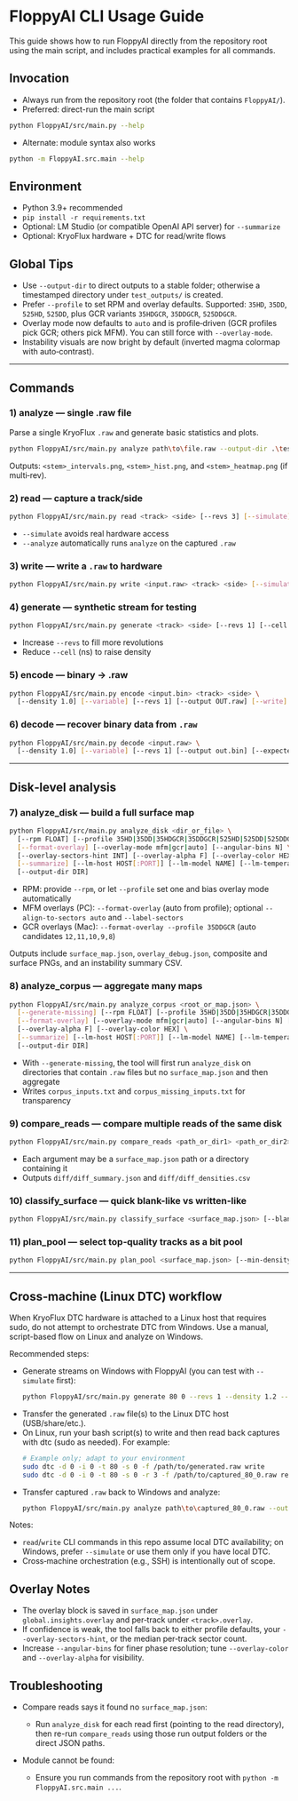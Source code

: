 # FloppyAI CLI Usage Guide

This guide shows how to run FloppyAI directly from the repository root using the main script, and includes practical examples for all commands.

## Invocation

- Always run from the repository root (the folder that contains `FloppyAI/`).
- Preferred: direct-run the main script

```bash
python FloppyAI/src/main.py --help
```

- Alternate: module syntax also works

```bash
python -m FloppyAI.src.main --help
```

## Environment

- Python 3.9+ recommended
- `pip install -r requirements.txt`
- Optional: LM Studio (or compatible OpenAI API server) for `--summarize`
- Optional: KryoFlux hardware + DTC for read/write flows

## Global Tips

- Use `--output-dir` to direct outputs to a stable folder; otherwise a timestamped directory under `test_outputs/` is created.
- Prefer `--profile` to set RPM and overlay defaults. Supported: `35HD`, `35DD`, `525HD`, `525DD`, plus GCR variants `35HDGCR`, `35DDGCR`, `525DDGCR`.
- Overlay mode now defaults to `auto` and is profile‑driven (GCR profiles pick GCR; others pick MFM). You can still force with `--overlay-mode`.
- Instability visuals are now bright by default (inverted magma colormap with auto‑contrast).

---

## Commands

### 1) analyze — single .raw file

Parse a single KryoFlux `.raw` and generate basic statistics and plots.

```bash
python FloppyAI/src/main.py analyze path\to\file.raw --output-dir .\test_outputs\single
```

Outputs: `<stem>_intervals.png`, `<stem>_hist.png`, and `<stem>_heatmap.png` (if multi‑rev).

### 2) read — capture a track/side

```bash
python FloppyAI/src/main.py read <track> <side> [--revs 3] [--simulate] [--analyze] [--output-dir DIR]
```

- `--simulate` avoids real hardware access
- `--analyze` automatically runs `analyze` on the captured `.raw`

### 3) write — write a `.raw` to hardware

```bash
python FloppyAI/src/main.py write <input.raw> <track> <side> [--simulate] [--output-dir DIR]
```

### 4) generate — synthetic stream for testing

```bash
python FloppyAI/src/main.py generate <track> <side> [--revs 1] [--cell 4000] [--analyze] [--output-dir DIR]
```

- Increase `--revs` to fill more revolutions
- Reduce `--cell` (ns) to raise density

### 5) encode — binary → .raw

```bash
python FloppyAI/src/main.py encode <input.bin> <track> <side> \
  [--density 1.0] [--variable] [--revs 1] [--output OUT.raw] [--write] [--simulate] [--analyze] [--output-dir DIR]
```

### 6) decode — recover binary data from `.raw`

```bash
python FloppyAI/src/main.py decode <input.raw> \
  [--density 1.0] [--variable] [--revs 1] [--output out.bin] [--expected orig.bin] [--output-dir DIR]
```

---

## Disk‑level analysis

### 7) analyze_disk — build a full surface map

```bash
python FloppyAI/src/main.py analyze_disk <dir_or_file> \
  [--rpm FLOAT] [--profile 35HD|35DD|35HDGCR|35DDGCR|525HD|525DD|525DDGCR] \
  [--format-overlay] [--overlay-mode mfm|gcr|auto] [--angular-bins N] \
  [--overlay-sectors-hint INT] [--overlay-alpha F] [--overlay-color HEX] \
  [--summarize] [--lm-host HOST[:PORT]] [--lm-model NAME] [--lm-temperature F] \
  [--output-dir DIR]
```

- RPM: provide `--rpm`, or let `--profile` set one and bias overlay mode automatically
- MFM overlays (PC): `--format-overlay` (auto from profile); optional `--align-to-sectors auto` and `--label-sectors`
- GCR overlays (Mac): `--format-overlay --profile 35DDGCR` (auto candidates `12,11,10,9,8`)

Outputs include `surface_map.json`, `overlay_debug.json`, composite and surface PNGs, and an instability summary CSV.

### 8) analyze_corpus — aggregate many maps

```bash
python FloppyAI/src/main.py analyze_corpus <root_or_map.json> \
  [--generate-missing] [--rpm FLOAT] [--profile 35HD|35DD|35HDGCR|35DDGCR|525HD|525DD|525DDGCR] \
  [--format-overlay] [--overlay-mode mfm|gcr|auto] [--angular-bins N] [--overlay-sectors-hint INT] \
  [--overlay-alpha F] [--overlay-color HEX] \
  [--summarize] [--lm-host HOST[:PORT]] [--lm-model NAME] [--lm-temperature F] \
  [--output-dir DIR]
```

- With `--generate-missing`, the tool will first run `analyze_disk` on directories that contain `.raw` files but no `surface_map.json` and then aggregate
- Writes `corpus_inputs.txt` and `corpus_missing_inputs.txt` for transparency

### 9) compare_reads — compare multiple reads of the same disk

```bash
python FloppyAI/src/main.py compare_reads <path_or_dir1> <path_or_dir2> [<...>] [--output-dir DIR]
```

- Each argument may be a `surface_map.json` path or a directory containing it
- Outputs `diff/diff_summary.json` and `diff/diff_densities.csv`

### 10) classify_surface — quick blank-like vs written-like

```bash
python FloppyAI/src/main.py classify_surface <surface_map.json> [--blank-density-thresh 1000] [--output-dir DIR]
```

### 11) plan_pool — select top‑quality tracks as a bit pool

```bash
python FloppyAI/src/main.py plan_pool <surface_map.json> [--min-density 2000] [--top-percent 0.2] [--output-dir DIR]
```

---

## Cross‑machine (Linux DTC) workflow

When KryoFlux DTC hardware is attached to a Linux host that requires sudo, do not attempt to orchestrate DTC from Windows. Use a manual, script-based flow on Linux and analyze on Windows.

Recommended steps:
- Generate streams on Windows with FloppyAI (you can test with `--simulate` first):
  ```bash
  python FloppyAI/src/main.py generate 80 0 --revs 1 --density 1.2 --pattern prbs7 --output-dir .\test_outputs\to_linux
  ```
- Transfer the generated `.raw` file(s) to the Linux DTC host (USB/share/etc.).
- On Linux, run your bash script(s) to write and then read back captures with dtc (sudo as needed). For example:
  ```bash
  # Example only; adapt to your environment
  sudo dtc -d 0 -i 0 -t 80 -s 0 -f /path/to/generated.raw write
  sudo dtc -d 0 -i 0 -t 80 -s 0 -r 3 -f /path/to/captured_80_0.raw read
  ```
- Transfer captured `.raw` back to Windows and analyze:
  ```bash
  python FloppyAI/src/main.py analyze path\to\captured_80_0.raw --output-dir .\test_outputs\captures
  ```

Notes:
- `read`/`write` CLI commands in this repo assume local DTC availability; on Windows, prefer `--simulate` or use them only if you have local DTC.
- Cross‑machine orchestration (e.g., SSH) is intentionally out of scope.

## Overlay Notes

- The overlay block is saved in `surface_map.json` under `global.insights.overlay` and per‑track under `<track>.overlay`.
- If confidence is weak, the tool falls back to either profile defaults, your `--overlay-sectors-hint`, or the median per‑track sector count.
- Increase `--angular-bins` for finer phase resolution; tune `--overlay-color` and `--overlay-alpha` for visibility.

## Troubleshooting

- Compare reads says it found no `surface_map.json`:
  - Run `analyze_disk` for each read first (pointing to the read directory), then re-run `compare_reads` using those run output folders or the direct JSON paths.

- Module cannot be found:
  - Ensure you run commands from the repository root with `python -m FloppyAI.src.main ...`.
